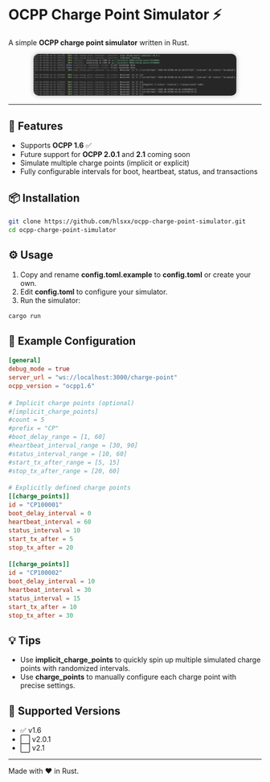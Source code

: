 # OCPP Charge Point Simulator ⚡

A simple **OCPP charge point simulator** written in Rust.

<div align="center">
  <img src="https://github.com/hlsxx/ocpp-charge-point-simulator/blob/master/blob/example.png" alt="Example" style="width:80%; max-height:400px; border-radius:10px; box-shadow:0 0 10px rgba(0,0,0,0.3);" />
</div>

---

## 🚀 Features
- Supports **OCPP 1.6** ✅
- Future support for **OCPP 2.0.1** and **2.1** coming soon
- Simulate multiple charge points (implicit or explicit)
- Fully configurable intervals for boot, heartbeat, status, and transactions

## 📦 Installation
```bash
git clone https://github.com/hlsxx/ocpp-charge-point-simulator.git
cd ocpp-charge-point-simulator
```

## ⚙️ Usage
1. Copy and rename **config.toml.example** to **config.toml** or create your own.
2. Edit **config.toml** to configure your simulator.
3. Run the simulator:
```bash
cargo run
```

## 📝 Example Configuration
```toml
[general]
debug_mode = true
server_url = "ws://localhost:3000/charge-point"
ocpp_version = "ocpp1.6"

# Implicit charge points (optional)
#[implicit_charge_points]
#count = 5
#prefix = "CP"
#boot_delay_range = [1, 60]
#heartbeat_interval_range = [30, 90]
#status_interval_range = [10, 60]
#start_tx_after_range = [5, 15]
#stop_tx_after_range = [20, 60]

# Explicitly defined charge points
[[charge_points]]
id = "CP100001"
boot_delay_interval = 0
heartbeat_interval = 60
status_interval = 10
start_tx_after = 5
stop_tx_after = 20

[[charge_points]]
id = "CP100002"
boot_delay_interval = 10
heartbeat_interval = 30
status_interval = 15
start_tx_after = 10
stop_tx_after = 30
```

## 💡 Tips
- Use **implicit_charge_points** to quickly spin up multiple simulated charge points with randomized intervals.
- Use **charge_points** to manually configure each charge point with precise settings.

## 📌 Supported Versions
- ✅ v1.6
- ⬜ v2.0.1
- ⬜ v2.1

---

Made with ❤️  in Rust.
